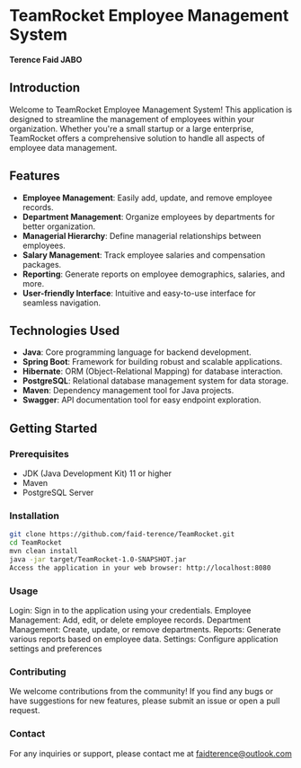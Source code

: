# TeamRocket Employee Management System

**Terence Faid JABO** 

## Introduction

Welcome to TeamRocket Employee Management System! This application is designed to streamline the management of employees within your organization. Whether you're a small startup or a large enterprise, TeamRocket offers a comprehensive solution to handle all aspects of employee data management.

## Features

- **Employee Management**: Easily add, update, and remove employee records.
- **Department Management**: Organize employees by departments for better organization.
- **Managerial Hierarchy**: Define managerial relationships between employees.
- **Salary Management**: Track employee salaries and compensation packages.
- **Reporting**: Generate reports on employee demographics, salaries, and more.
- **User-friendly Interface**: Intuitive and easy-to-use interface for seamless navigation.

## Technologies Used

- **Java**: Core programming language for backend development.
- **Spring Boot**: Framework for building robust and scalable applications.
- **Hibernate**: ORM (Object-Relational Mapping) for database interaction.
- **PostgreSQL**: Relational database management system for data storage.
- **Maven**: Dependency management tool for Java projects.
- **Swagger**: API documentation tool for easy endpoint exploration.

## Getting Started

### Prerequisites

- JDK (Java Development Kit) 11 or higher
- Maven
- PostgreSQL Server

### Installation

```bash
git clone https://github.com/faid-terence/TeamRocket.git
cd TeamRocket
mvn clean install
java -jar target/TeamRocket-1.0-SNAPSHOT.jar
Access the application in your web browser: http://localhost:8080
```
### Usage
Login: Sign in to the application using your credentials.
Employee Management: Add, edit, or delete employee records.
Department Management: Create, update, or remove departments.
Reports: Generate various reports based on employee data.
Settings: Configure application settings and preferences

### Contributing 
We welcome contributions from the community! If you find any bugs or have suggestions for new features, please submit an issue or open a pull request.

### Contact 
For any inquiries or support, please contact me at faidterence@outlook.com
